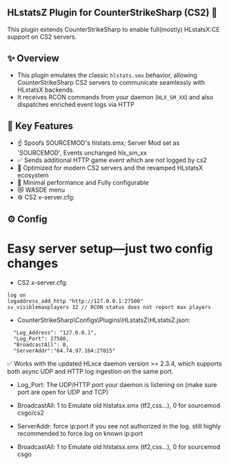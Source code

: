 ## HLstatsZ Plugin for CounterStrikeSharp (CS2) 🎯
This plugin extends CounterStrikeSharp to enable full(mostly) HLstatsX:CE support on CS2 servers.

## ✨ Overview
* This plugin emulates the classic `hlstats.smx` behavior, allowing CounterStrikeSharp CS2 servers to communicate seamlessly with HLstatsX backends.
* It receives RCON commands from your daemon (`HLX_SM_XX`) and also dispatches enriched event logs via HTTP

## 🔧 Key Features
- ☝ Spoofs SOURCEMOD's hlstats.smx; Server Mod set as 'SOURCEMOD', Events unchanged hlx_sm_xx 
- ✅ Sends additional HTTP game event which are not logged by cs2
- 🚀 Optimized for modern CS2 servers and the revamped HLstatsX ecosystem
- 🧩️ Minimal performance and Fully configurable
- 😻 WASDE menu
- ⚙️ CS2 x-server.cfg:

## ⚙️ Config
# Easy server setup—just two config changes
- CS2 x-server.cfg:
```
log on
logaddress_add_http "http://127.0.0.1:27500"
sv_visiblemaxplayers 32 // RCON status does not report max players
```
-  CounterStrikeSharp\Configs\Plugins\HLstatsZ\HLstatsZ.json:
  
```
  "Log_Address": "127.0.0.1",
  "Log_Port": 27500,
  "BroadcastAll": 0,
  "ServerAddr":"64.74.97.164:27015"
```
✅ Works with the updated HLxce daemon version >= 2.3.4, which supports both async UDP and HTTP log ingestion on the same port.

* Log_Port: The UDP/HTTP port your daemon is listening on (make sure port are open for UDP and TCP)

* BroadcastAll: 1 to Emulate old hlstatsx.smx (tf2,css...), 0 for sourcemod csgo/cs2

* ServerAddr: force ip:port if you see not authorized in the log. still highly recommended to force log on known ip:port

* BroadcastAll: 1 to Emulate old hlstatsx.smx (tf2,css...), 0 for sourcemod csgo




